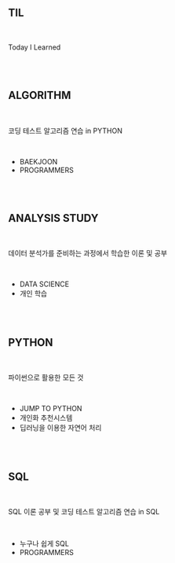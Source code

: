 ## TIL

<br>

Today I Learned

<br>

<br>

## ALGORITHM

<br>

코딩 테스트 알고리즘 연습 in PYTHON

<br>

- BAEKJOON
- PROGRAMMERS

<br>

<br>

## ANALYSIS STUDY

<br>

데이터 분석가를 준비하는 과정에서 학습한 이론 및 공부 

<br>

- DATA SCIENCE
- 개인 학습

<br>

<br>

## PYTHON

<br>

파이썬으로 활용한 모든 것

<br>

- JUMP TO PYTHON
- 개인화 추천시스템
- 딥러닝을 이용한 자연어 처리

<br>

<br>

## SQL

<br>

SQL 이론 공부 및 코딩 테스트 알고리즘 연습 in SQL

<br>

- 누구나 쉽게 SQL
- PROGRAMMERS



